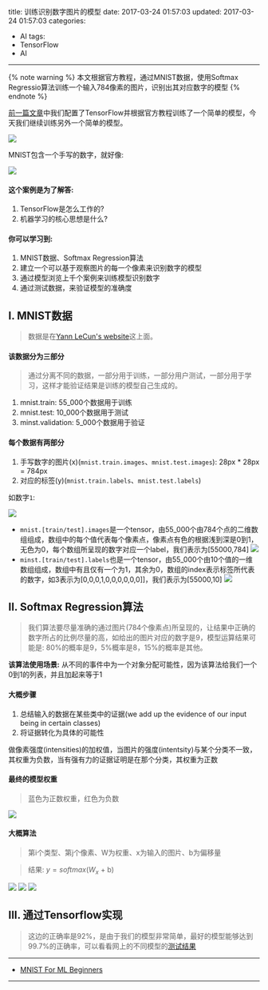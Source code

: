 title: 训练识别数字图片的模型
date: 2017-03-24 01:57:03
updated: 2017-03-24 01:57:03
categories:
- AI 
tags:
- TensorFlow
- AI

---


{% note warning %} 本文根据官方教程，通过MNIST数据，使用Softmax Regressio算法训练一个输入784像素的图片，识别出其对应数字的模型 {% endnote %}

<!-- more -->

[前一篇文章](https://blog.dreamtobe.cn/tensorflow-sample/)中我们配置了TensorFlow并根据官方教程训练了一个简单的模型，今天我们继续训练另外一个简单的模型。

![](/img/tensorflow-mnist-1.png)

MNIST包含一个手写的数字，就好像:

![](/img/tensorflow-mnist-2.png)

#### 这个案例是为了解答:

1. TensorFlow是怎么工作的?
2. 机器学习的核心思想是什么?


#### 你可以学习到:

1. MNIST数据、Softmax Regression算法
2. 建立一个可以基于观察图片的每一个像素来识别数字的模型
3. 通过模型浏览上千个案例来训练模型识别数字
4. 通过测试数据，来验证模型的准确度

## I. MNIST数据

> 数据是在[Yann LeCun's website](http://yann.lecun.com/exdb/mnist/)这上面。

#### 该数据分为三部分

> 通过分离不同的数据，一部分用于训练，一部分用户测试，一部分用于学习，这样才能验证结果是训练的模型自己生成的。

1. mnist.train: 55_000个数据用于训练
2. mnist.test: 10_000个数据用于测试
3. minst.validation: 5_000个数据用于验证

#### 每个数据有两部分

1. 手写数字的图片(x)(`mnist.train.images`、`mnist.test.images`): 28px * 28px = 784px
2. 对应的标签(y)(`mnist.train.labels`、`mnist.test.labels`)

如数字`1`:

![](/img/tensorflow-mnist-3.png)

- `mnist.[train/test].images`是一个tensor，由55_000个由784个点的二维数组组成，数组中的每个值代表每个像素点，像素点有色的根据浅到深是0到1，无色为0，每个数组所呈现的数字对应一个label，我们表示为[55000,784]
![](/img/tensorflow-mnist-4.png)
- `minst.[train/test].labels`也是一个tensor，由55_000个由10个值的一维数组组成，数组中有且仅有一个为1，其余为0，数组的index表示标签所代表的数字，如3表示为[0,0,0,1,0,0,0,0,0,0]]，我们表示为[55000,10]
![](/img/tensorflow-mnist-5.png)

## II. Softmax Regression算法

> 我们算法要尽量准确的通过图片(784个像素点)所呈现的，让结果中正确的数字所占的比例尽量的高，如给出的图片对应的数字是9，模型运算结果可能是: 80%的概率是9，5%概率是8，15%的概率是其他。


**该算法使用场景:** 从不同的事件中为一个对象分配可能性，因为该算法给我们一个0到1的列表，并且加起来等于1

#### 大概步骤

1. 总结输入的数据在某些类中的证据(we add up the evidence of our input being in certain classes)
2. 将证据转化为具体的可能性

做像素强度(intensities)的加权值，当图片的强度(intentsity)与某个分类不一致，其权重为负数，当有强有力的证据证明是在那个分类，其权重为正数

#### 最终的模型权重

> 蓝色为正数权重，红色为负数

![](/img/tensorflow-mnist-6.png)

#### 大概算法

> 第i个类型、第j个像素、W为权重、x为输入的图片、b为偏移量

> 结果: $y = softmax(W_x$ + b)

![](/img/tensorflow-mnist-7.png)
![](/img/tensorflow-mnist-8.png)
![](/img/tensorflow-mnist-9.png)

## III. 通过Tensorflow实现

<script src="https://gist.dreamtobe.cn/Jacksgong/c90d3e0f6a877330c55daeeb7a021685.js"></script>

> 这边的正确率是92%，是由于我们的模型非常简单，最好的模型能够达到99.7%的正确率，可以看看网上的不同模型的[测试结果](http://rodrigob.github.io/are_we_there_yet/build/classification_datasets_results.html)

---

- [MNIST For ML Beginners](https://www.tensorflow.org/get_started/mnist/beginners)

---

